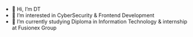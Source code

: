 - 👋 Hi, I’m DT
- 👀 I’m interested in CyberSecurity & Frontend Development
- 🌱 I’m currently studying Diploma in Information Technology & internship at Fusionex Group

<!---
DT0072/DT0072 is a ✨ special ✨ repository because its `README.md` (this file) appears on your GitHub profile.
You can click the Preview link to take a look at your changes.
--->
